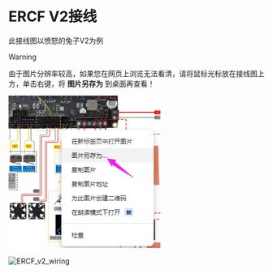 # ERCF V2接线

此接线图以愤怒的兔子V2为例

>[!WARNING]
>
>由于图片分辨率较高，如果您在网页上浏览无法看清，请将鼠标光标放在接线图上方，单击右键，将 **图片另存为** 到桌面再查看！

![save](../../images/boards/fly_d7/save.png)

![ERCF_v2_wiring](../../images/boards/fly_ercf_v2/ERCF_v2_wiring.png)
